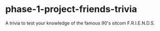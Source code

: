 # phase-1-project-friends-trivia
A trivia to test your knowledge of the famous 90's sitcom F.R.I.E.N.D.S.
